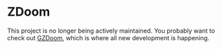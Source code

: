 # ZDoom
This project is no longer being actively maintained. You probably want to check out [GZDoom](https://github.com/coelckers/gzdoom), which is where all new development is happening.
